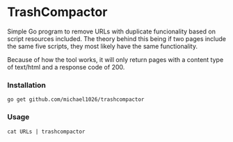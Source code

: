 # TrashCompactor
Simple Go program to remove URLs with duplicate funcionality based on script resources included. The theory behind this being if two pages include the same five scripts, they most likely have the same functionality.

Because of how the tool works, it will only return pages with a content type of text/html and a response code of 200. 

### Installation
`go get github.com/michael1026/trashcompactor`

### Usage
`cat URLs | trashcompactor`
